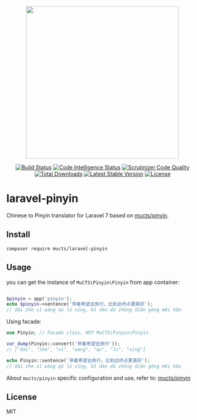 <p align="center"><img src="https://images.mucts.com/image/exp_def_white.png" width="400"></p>
<p align="center">
    <a href="https://scrutinizer-ci.com/g/mucts/laravel-pinyin"><img src="https://scrutinizer-ci.com/g/mucts/laravel-pinyin/badges/build.png" alt="Build Status"></a>
    <a href="https://scrutinizer-ci.com/g/mucts/laravel-pinyin"><img src="https://scrutinizer-ci.com/g/mucts/laravel-pinyin/badges/code-intelligence.svg" alt="Code Intelligence Status"></a>
    <a href="https://scrutinizer-ci.com/g/mucts/laravel-pinyin"><img src="https://scrutinizer-ci.com/g/mucts/laravel-pinyin/badges/quality-score.png" alt="Scrutinizer Code Quality"></a>
    <a href="https://packagist.org/packages/mucts/laravel-pinyin"><img src="https://poser.pugx.org/mucts/laravel-pinyin/d/total.svg" alt="Total Downloads"></a>
    <a href="https://packagist.org/packages/mucts/laravel-pinyin"><img src="https://poser.pugx.org/mucts/laravel-pinyin/v/stable.svg" alt="Latest Stable Version"></a>
    <a href="https://packagist.org/packages/mucts/laravel-pinyin"><img src="https://poser.pugx.org/mucts/laravel-pinyin/license.svg" alt="License"></a>
</p>

# laravel-pinyin
Chinese to Pinyin translator for Laravel 7 based on [mucts/pinyin](https://github.com/mucts/pinyin).

## Install

```shell
composer require mucts/laravel-pinyin
```

## Usage

you can get the instance of `MuCTS\Pinyin\Pinyin` from app container:

```php

$pinyin = app('pinyin');
echo $pinyin->sentence('带着希望去旅行，比到达终点更美好');
// dài zhe xī wàng qù lǔ xíng, bǐ dào dá zhōng diǎn gèng měi hǎo
```

Using facade:

```php
use Pinyin; // Facade class, NOT MuCTS\Pinyin\Pinyin

var_dump(Pinyin::convert('带着希望去旅行'));
// ["dai", "zhe", "xi", "wang", "qu", "lv", "xing"]

echo Pinyin::sentence('带着希望去旅行，比到达终点更美好');
// dài zhe xī wàng qù lǔ xíng, bǐ dào dá zhōng diǎn gèng měi hǎo

```

About `mucts/pinyin` specific configuration and use, refer to: [mucts/pinyin](https://github.com/mucts/pinyin)

## License

MIT
